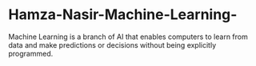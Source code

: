 # Hamza-Nasir-Machine-Learning-
Machine Learning is a branch of AI that enables computers to learn from data and make predictions or decisions without being explicitly programmed.
